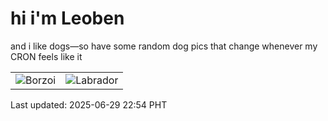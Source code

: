 # hi i'm Leoben

and i like dogs—so have some random dog pics that change whenever my CRON feels like it

|  |  |
|--------|----------|
| ![Borzoi](https://random-dog-vercel.vercel.app/api/random-borzoi?v=1751208861) | ![Labrador](https://random-dog-vercel.vercel.app/api/random-labrador?v=1751208861) |

Last updated: 2025-06-29 22:54 PHT
